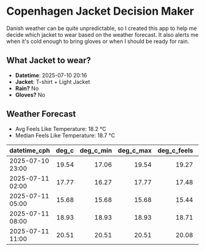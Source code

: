 
# Copenhagen Jacket Decision Maker

Danish weather can be quite unpredictable, so I created this app to help me decide which jacket to wear based on the weather forecast. 
It also alerts me when it's cold enough to bring gloves or when I should be ready for rain.

## What Jacket to wear?

- **Datetime**: 2025-07-10 20:16
- **Jacket**: T-shirt + Light Jacket
- **Rain?** No
- **Gloves?** No

## Weather Forecast
- Avg Feels Like Temperature: 18.2 °C
- Median Feels Like Temperature: 18.7 °C

| datetime_cph     |   deg_c |   deg_c_min |   deg_c_max |   deg_c_feels | weather   | wind   | rain   |
|:-----------------|--------:|------------:|------------:|--------------:|:----------|:-------|:-------|
| 2025-07-10 23:00 |   19.54 |       17.06 |       19.54 |         19.27 | Clear     | Low    | None   |
| 2025-07-11 02:00 |   17.77 |       16.27 |       17.77 |         17.48 | Clouds    | Low    | None   |
| 2025-07-11 05:00 |   15.68 |       15.68 |       15.68 |         15.44 | Clouds    | High   | None   |
| 2025-07-11 08:00 |   18.93 |       18.93 |       18.93 |         18.71 | Clouds    | High   | None   |
| 2025-07-11 11:00 |   20.51 |       20.51 |       20.51 |         20.08 | Clouds    | Medium | None   |
        